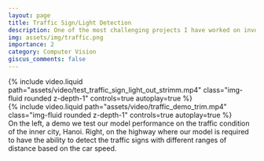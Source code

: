 ```yaml
---
layout: page
title: Traffic Sign/Light Detection
description: One of the most challenging projects I have worked on involved building a detection model that is robust to varying conditions such as weather, daytime, nighttime, and extreme lighting. The model also needed to be computationally optimal for deployment on AGX Driver or ARM64 platforms. In total, it had to handle around 300 classes of traffic signs and lights.
img: assets/img/traffic.png
importance: 2
category: Computer Vision
giscus_comments: false
---
```


<div class="row mt-3">
    <div class="col-sm mt-3 mt-md-0">
        {% include video.liquid path="assets/video/test_traffic_sign_light_out_strimm.mp4" class="img-fluid rounded z-depth-1" controls=true autoplay=true %}
    </div>
    <div class="col-sm mt-3 mt-md-0">
        {% include video.liquid path="assets/video/traffic_demo_trim.mp4" class="img-fluid rounded z-depth-1" controls=true autoplay=true %}
    </div>
</div>

<div class="caption">
    On the left, a demo we test our model performance on the traffic condition of the inner city, Hanoi. Right, on the highway where our model is required to have the ability to detect the traffic signs with different ranges of distance based on the car speed.
</div>
